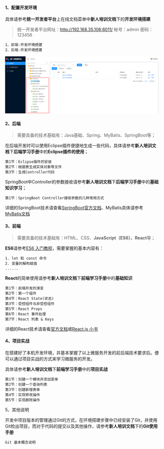 #### 1、配置开发环境

具体请参考**统一开发者平台**上在线文档菜单中**新人培训文档**下的**开发环境搭建**

> 统一开发者平台网址：http://192.168.35.106:6011/
> 帐号：admin
> 密码：123456

```
1、前端-开发环境搭建
2、后端-开发环境搭建
```

![image-20200110171711426](images/image-20200110171711426.png)



#### 2、后端

> 需要具备的技术基础有：Java基础、Spring、MyBatis、SpringBoot等；

在后端开发时可以使用Eclipse插件便捷地生成一些代码，具体请参考**新人培训文档**下**后端学习手册**中的**Eclipse插件的使用**；

```
第1节：Eclipse插件的安装
第2节：根据表生成实体对象等文件
第3节：生成Controller代码
```

SpringBoot中Controller的参数接收请参考**新人培训文档**下**后端学习手册**中的**基础知识学习**；

```
第1节：SpringBoot Controller接收参数的几种常用方式
```

详细的SpringBoot技术请查看<a href="https://docs.spring.io/spring-boot/docs/2.2.2.RELEASE/reference/html/">SpringBoot官方文档</a>、MyBatis具体请参考<a href="https://mybatis.org/mybatis-3/zh/index.html">MyBatis文档</a>

#### 3、前端

> 需要具备的技术基础有：HTML、CSS、**JavaScript（ES6）、React**等；

**ES6**请参考<a href="http://es6.ruanyifeng.com/">ES6 入门教程</a>，需要掌握的基本内容有：

```
1. let 和 const 命令
2. 变量的解构赋值
......
```

**React**的简单使用请参考**新人培训文档**下**前端学习手册**中的**基础知识**

```
第1节：前端开发的演变
第2节：第一个组件
第4节：React State(状态)
第3节：受控组件与非受控组件
第5节：React Props
第6节：React 事件处理
第7节：React 列表 & Keys
```

详细的React技术请查看<a href="https://react.docschina.org/docs/getting-started.html">官方文档</a>或<a href="http://huziketang.mangojuice.top/books/react/lesson1">React.js 小书</a>

#### 4、项目实战

在搭建好了本机开发环境，并基本掌握了以上微服务开发的前后端技术要求后。便可以通过项目实战的方式来学习微服务的开发。

具体请参考**新人培训文档**下**前端学习手册**中的**项目实战**
```
第1节：创建一个模块并添加菜单
第2节：创建一个查询列表
第3节：创建新增表单
第4节：实现修改操作
第5节：实现删除操作
```

5、其他说明

开发中项目版本的管理通过Git的方式，在环境搭建步骤中已经安装了Git，并使用Git检出项目，而对于代码的提交以及其他操作，请参考**新人培训文档**下的**Git使用手册**

```
Git 基本概念说明
```